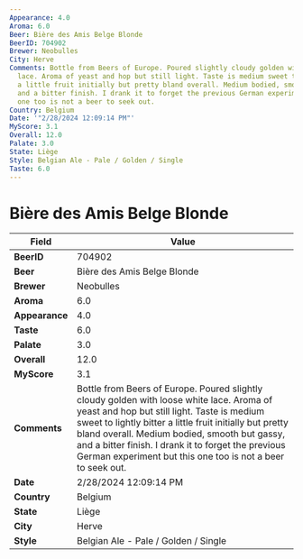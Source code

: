 ```yaml
---
Appearance: 4.0
Aroma: 6.0
Beer: Bière des Amis Belge Blonde
BeerID: 704902
Brewer: Neobulles
City: Herve
Comments: Bottle from Beers of Europe. Poured slightly cloudy golden with loose white
  lace. Aroma of yeast and hop but still light. Taste is medium sweet to lightly bitter
  a little fruit initially but pretty bland overall. Medium bodied, smooth but gassy,
  and a bitter finish. I drank it to forget the previous German experiment but this
  one too is not a beer to seek out.
Country: Belgium
Date: '"2/28/2024 12:09:14 PM"'
MyScore: 3.1
Overall: 12.0
Palate: 3.0
State: Liège
Style: Belgian Ale - Pale / Golden / Single
Taste: 6.0
---
```


# Bière des Amis Belge Blonde

| Field         | Value |
|---------------|-------|
| **BeerID** | 704902 |
| **Beer** | Bière des Amis Belge Blonde |
| **Brewer** | Neobulles |
| **Aroma** | 6.0 |
| **Appearance** | 4.0 |
| **Taste** | 6.0 |
| **Palate** | 3.0 |
| **Overall** | 12.0 |
| **MyScore** | 3.1 |
| **Comments** | Bottle from Beers of Europe. Poured slightly cloudy golden with loose white lace. Aroma of yeast and hop but still light. Taste is medium sweet to lightly bitter a little fruit initially but pretty bland overall. Medium bodied, smooth but gassy, and a bitter finish. I drank it to forget the previous German experiment but this one too is not a beer to seek out. |
| **Date** | 2/28/2024 12:09:14 PM |
| **Country** | Belgium |
| **State** | Liège |
| **City** | Herve |
| **Style** | Belgian Ale - Pale / Golden / Single |
